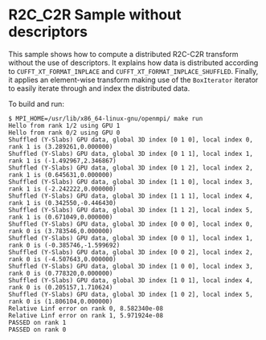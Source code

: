 # R2C_C2R Sample without descriptors

This sample shows how to compute a distributed R2C-C2R transform without the use of descriptors.
It explains how data is distributed according to `CUFFT_XT_FORMAT_INPLACE` and `CUFFT_XT_FORMAT_INPLACE_SHUFFLED`.
Finally, it applies an element-wise transform making use of the `BoxIterator` iterator to easily iterate through and index the distributed data.

To build and run:
```
$ MPI_HOME=/usr/lib/x86_64-linux-gnu/openmpi/ make run
Hello from rank 1/2 using GPU 1
Hello from rank 0/2 using GPU 0
Shuffled (Y-Slabs) GPU data, global 3D index [0 1 0], local index 0, rank 1 is (3.289261,0.000000)
Shuffled (Y-Slabs) GPU data, global 3D index [0 1 1], local index 1, rank 1 is (-1.492967,2.346867)
Shuffled (Y-Slabs) GPU data, global 3D index [0 1 2], local index 2, rank 1 is (0.645631,0.000000)
Shuffled (Y-Slabs) GPU data, global 3D index [1 1 0], local index 3, rank 1 is (-2.242222,0.000000)
Shuffled (Y-Slabs) GPU data, global 3D index [1 1 1], local index 4, rank 1 is (0.342550,-0.446430)
Shuffled (Y-Slabs) GPU data, global 3D index [1 1 2], local index 5, rank 1 is (0.671049,0.000000)
Shuffled (Y-Slabs) GPU data, global 3D index [0 0 0], local index 0, rank 0 is (3.783546,0.000000)
Shuffled (Y-Slabs) GPU data, global 3D index [0 0 1], local index 1, rank 0 is (-0.385746,-1.599692)
Shuffled (Y-Slabs) GPU data, global 3D index [0 0 2], local index 2, rank 0 is (-4.507643,0.000000)
Shuffled (Y-Slabs) GPU data, global 3D index [1 0 0], local index 3, rank 0 is (0.778320,0.000000)
Shuffled (Y-Slabs) GPU data, global 3D index [1 0 1], local index 4, rank 0 is (0.205157,1.710624)
Shuffled (Y-Slabs) GPU data, global 3D index [1 0 2], local index 5, rank 0 is (1.806104,0.000000)
Relative Linf error on rank 0, 8.582340e-08
Relative Linf error on rank 1, 5.971924e-08
PASSED on rank 1
PASSED on rank 0
```
